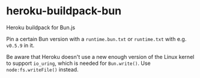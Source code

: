 # heroku-buildpack-bun

Heroku buildpack for Bun.js

Pin a certain Bun version with a `runtime.bun.txt` or `runtime.txt` with e.g. `v0.5.9` in it.

Be aware that Heroku doesn't use a new enough version of the Linux kernel to support `io_uring`, which is needed for `Bun.write()`. Use `node:fs.writeFile()` instead.
